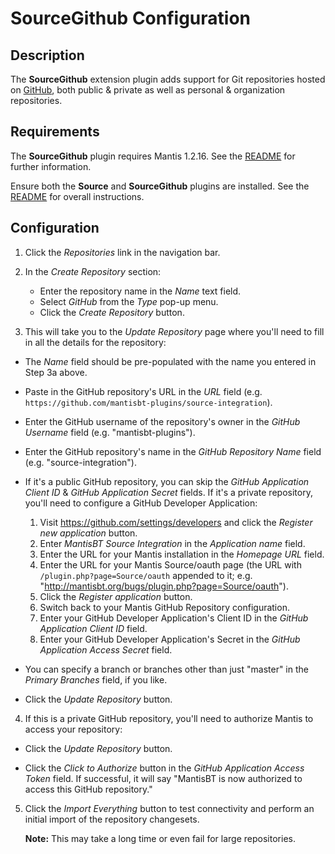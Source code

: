 # SourceGithub Configuration

## Description

The **SourceGithub** extension plugin adds support for Git repositories 
hosted on [GitHub](http://github.com/), both public & private as well as 
personal & organization repositories.


## Requirements

The **SourceGithub** plugin requires Mantis 1.2.16. See the 
[README](../README.md#requirements) for further information.

Ensure both the **Source** and **SourceGithub** plugins are installed.
See the [README](../README.md#installation) for overall instructions.


## Configuration

1. Click the *Repositories* link in the navigation bar.

2. In the *Create Repository* section:

   - Enter the repository name in the *Name* text field.
   - Select *GitHub* from the *Type* pop-up menu.
   - Click the *Create Repository* button.

3.  This will take you to the *Update Repository* page where you'll need to fill
    in all the details for the repository:

   - The *Name* field should be pre-populated with the name you entered in Step 3a above.

   - Paste in the GitHub repository's URL in the *URL* field 
     (e.g. `https://github.com/mantisbt-plugins/source-integration`).

   - Enter the GitHub username of the repository's owner in the *GitHub Username*
     field (e.g. "mantisbt-plugins").

   - Enter the GitHub repository's name in the *GitHub Repository Name* field
     (e.g. "source-integration").

   - If it's a public GitHub repository, you can skip the *GitHub Application
     Client ID* & *GitHub Application Secret* fields. If it's a private
     repository, you'll need to configure a GitHub Developer Application:

        1.  Visit https://github.com/settings/developers and click the *Register
            new application* button.
        2.  Enter *MantisBT Source Integration* in the *Application name* field.
        3.  Enter the URL for your Mantis installation in the *Homepage URL*
            field.
        4.  Enter the URL for your Mantis Source/oauth page (the URL with
            `/plugin.php?page=Source/oauth` appended to it; e.g. "http://mantisbt.org/bugs/plugin.php?page=Source/oauth").
        5.  Click the *Register application* button.
        6.  Switch back to your Mantis GitHub Repository configuration.
        7.  Enter your GitHub Developer Application's Client ID in the *GitHub
            Application Client ID* field.
        8.  Enter your GitHub Developer Application's Secret in the *GitHub
            Application Access Secret* field.

   - You can specify a branch or branches other than just "master" in the
     *Primary Branches* field, if you like.

   - Click the *Update Repository* button.

4.  If this is a private GitHub repository, you'll need to authorize Mantis
    to access your repository:

  - Click the *Update Repository* button.

  - Click the *Click to Authorize* button in the *GitHub Application
    Access Token* field. If successful, it will say "MantisBT is now
    authorized to access this GitHub repository."

5.  Click the *Import Everything* button to test connectivity and perform an
    initial import of the repository changesets.

    **Note:** This may take a long time or even fail for large repositories.
